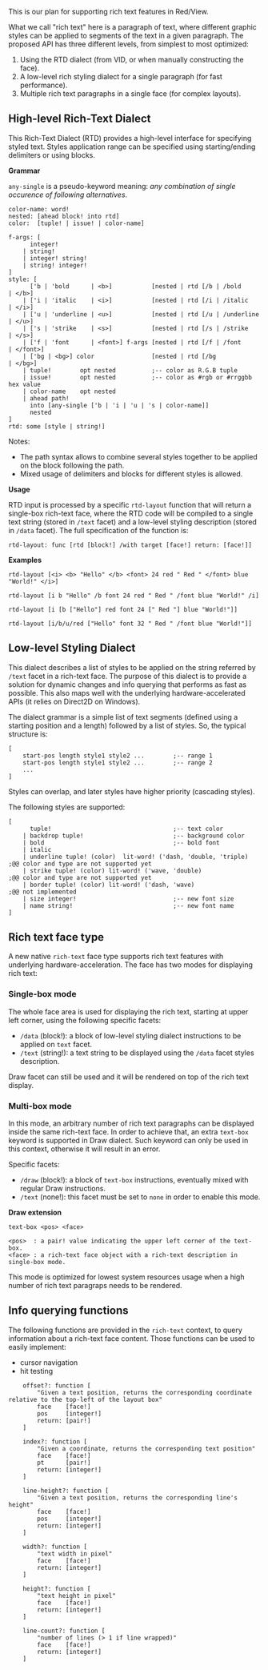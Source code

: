 This is our plan for supporting rich text features in Red/View. 

What we call "rich text" here is a paragraph of text, where different graphic styles can be applied to segments of the text in a given paragraph. The proposed API has three different levels, from simplest to most optimized:

1. Using the RTD dialect (from VID, or when manually constructing the face).
2. A low-level rich styling dialect for a single paragraph (for fast performance).
3. Multiple rich text paragraphs in a single face (for complex layouts).

## High-level Rich-Text Dialect

This Rich-Text Dialect (RTD) provides a high-level interface for specifying styled text. Styles application range can be specified using starting/ending delimiters or using blocks.

**Grammar**

`any-single` is a pseudo-keyword meaning: *any combination of single occurence of following alternatives*.
```
color-name: word!
nested: [ahead block! into rtd]
color:  [tuple! | issue! | color-name]

f-args: [
      integer!
    | string!
    | integer! string!
    | string! integer!
]
style: [
      ['b | 'bold      | <b>]           [nested | rtd [/b | /bold      | </b>]
    | ['i | 'italic    | <i>]           [nested | rtd [/i | /italic    | </i>]
    | ['u | 'underline | <u>]           [nested | rtd [/u | /underline | </u>]
    | ['s | 'strike    | <s>]           [nested | rtd [/s | /strike    | </s>]
    | ['f | 'font      | <font>] f-args [nested | rtd [/f | /font      | </font>]
    | ['bg | <bg>] color                [nested | rtd [/bg             | </bg>]
    | tuple!        opt nested          ;-- color as R.G.B tuple
    | issue!        opt nested          ;-- color as #rgb or #rrggbb hex value
    | color-name    opt nested
    | ahead path!
      into [any-single ['b | 'i | 'u | 's | color-name]]
      nested
]
rtd: some [style | string!]
```
Notes:

* The path syntax allows to combine several styles together to be applied on the block following the path.
* Mixed usage of delimiters and blocks for different styles is allowed.

**Usage**

RTD input is processed by a specific `rtd-layout` function that will return a single-box rich-text face, where the RTD code will be compiled to a single text string (stored in `/text` facet) and a low-level styling description (stored in `/data` facet). The full specification of the function is:
```
rtd-layout: func [rtd [block!] /with target [face!] return: [face!]]
```

**Examples**
```
rtd-layout [<i> <b> "Hello" </b> <font> 24 red " Red " </font> blue "World!" </i>]

rtd-layout [i b "Hello" /b font 24 red " Red " /font blue "World!" /i]

rtd-layout [i [b ["Hello"] red font 24 [" Red "] blue "World!"]]

rtd-layout [i/b/u/red ["Hello" font 32 " Red " /font blue "World!"]]
```

## Low-level Styling Dialect

This dialect describes a list of styles to be applied on the string referred by `/text` facet in a rich-text face. The purpose of this dialect is to provide a solution for dynamic changes and info querying that performs as fast as possible. This also maps well with the underlying hardware-accelerated APIs (it relies on Direct2D on Windows).

The dialect grammar is a simple list of text segments (defined using a starting position and a length) followed by a list of styles. So, the typical structure is:
```red
[
    start-pos length style1 style2 ...        ;-- range 1
    start-pos length style1 style2 ...        ;-- range 2
    ...
]
```
Styles can overlap, and later styles have higher priority (cascading styles).

The following styles are supported:
```red
[
      tuple!                                  ;-- text color
    | backdrop tuple!                         ;-- background color
    | bold                                    ;-- bold font
    | italic
    | underline tuple! (color)  lit-word! ('dash, 'double, 'triple)    ;@@ color and type are not supported yet
    | strike tuple! (color) lit-word! ('wave, 'double)                 ;@@ color and type are not supported yet
    | border tuple! (color) lit-word! ('dash, 'wave)                   ;@@ not implemented
    | size integer!                           ;-- new font size
    | name string!                            ;-- new font name
]
```

## Rich text face type

A new native `rich-text` face type supports rich text features with underlying hardware-acceleration. The face has two modes for displaying rich text:

### Single-box mode

The whole face area is used for displaying the rich text, starting at upper left corner, using the following specific facets:

* `/data` (block!): a block of low-level styling dialect instructions to be applied on `text` facet.
* `/text` (string!): a text string to be displayed using the `/data` facet styles description.

Draw facet can still be used and it will be rendered on top of the rich text display.

### Multi-box mode

In this mode, an arbitrary number of rich text paragraphs can be displayed inside the same rich-text face. In order to achieve that, an extra `text-box` keyword is supported in Draw dialect. Such keyword can only be used in this context, otherwise it will result in an error.

Specific facets:
* `/draw` (block!): a block of `text-box` instructions, eventually mixed with regular Draw instructions.
* `/text` (none!): this facet must be set to `none` in order to enable this mode.

**Draw extension**
```
text-box <pos> <face>

<pos>  : a pair! value indicating the upper left corner of the text-box.
<face> : a rich-text face object with a rich-text description in single-box mode.
```

This mode is optimized for lowest system resources usage when a high number of rich text paragraps needs to be rendered.


## Info querying functions

The following functions are provided in the `rich-text` context, to query information about a rich-text face content. Those functions can be used to easily implement:

* cursor navigation
* hit testing

```
    offset?: function [
        "Given a text position, returns the corresponding coordinate relative to the top-left of the layout box"
        face    [face!]
        pos     [integer!]
        return: [pair!]
    ]

    index?: function [
        "Given a coordinate, returns the corresponding text position"
        face    [face!]
        pt      [pair!]
        return: [integer!]
    ]

    line-height?: function [
        "Given a text position, returns the corresponding line's height"
        face    [face!]
        pos     [integer!]
        return: [integer!]
    ]

    width?: function [
        "text width in pixel"
        face    [face!]
        return: [integer!]
    ]

    height?: function [
        "text height in pixel"
        face    [face!]
        return: [integer!]
    ]

    line-count?: function [
        "number of lines (> 1 if line wrapped)"
        face    [face!]
        return: [integer!]
    ]

```